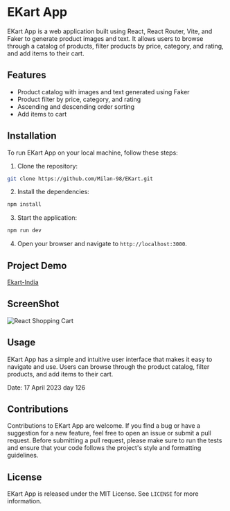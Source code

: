 # EKart App

EKart App is a web application built using React, React Router, Vite, and Faker to generate product images and text. It allows users to browse through a catalog of products, filter products by price, category, and rating, and add items to their cart.

## Features
- Product catalog with images and text generated using Faker
- Product filter by price, category, and rating
- Ascending and descending order sorting
- Add items to cart


## Installation

To run EKart App on your local machine, follow these steps:

1. Clone the repository:

```bash
git clone https://github.com/Milan-98/EKart.git
```

2. Install the dependencies:

```bash
npm install
```



3. Start the application:
```bash
npm run dev
```

4. Open your browser and navigate to `http://localhost:3000`.
## Project Demo
  
  [Ekart-India](https://ekart-india.netlify.app/)

## ScreenShot

![React Shopping Cart](https://user-images.githubusercontent.com/114464208/232428286-2bdeab93-8248-4e8c-8802-ac0118bf2159.png)

## Usage

EKart App has a simple and intuitive user interface that makes it easy to navigate and use. Users can browse through the product catalog, filter products, and add items to their cart.

Date: 17 April 2023 day 126 
## Contributions

Contributions to EKart App are welcome. If you find a bug or have a suggestion for a new feature, feel free to open an issue or submit a pull request. Before submitting a pull request, please make sure to run the tests and ensure that your code follows the project's style and formatting guidelines.

## License

EKart App is released under the MIT License. See `LICENSE` for more information.



